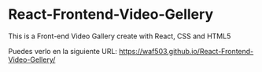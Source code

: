 # React-Frontend-Video-Gellery
This is a Front-end Video Gallery create with React, CSS and HTML5

Puedes verlo en la siguiente URL: https://waf503.github.io/React-Frontend-Video-Gellery/

